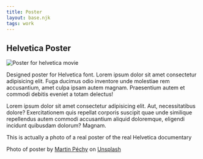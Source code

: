 ```yaml
---
title: Poster
layout: base.njk
tags: work
---
```

  <main>
    <section class="container">
      <h1>Helvetica Poster</h1>
      <div class="featured-image">
        <img src="/images/martin-pechy-iXHdGk8JVYU-unsplash.jpg" alt="Poster for helvetica movie">
      </div>
      <p>Designed poster for Helvetica font. Lorem ipsum dolor sit amet consectetur adipisicing elit. Fuga ducimus odio inventore unde molestiae rem accusantium, amet culpa ipsam autem magnam. Praesentium autem et commodi debitis eveniet a totam delectus!</p>
      <p>Lorem ipsum dolor sit amet consectetur adipisicing elit. Aut, necessitatibus dolore? Exercitationem quis repellat corporis suscipit quae unde similique repellendus autem commodi accusantium aliquid doloremque, eligendi incidunt quibusdam dolorum? Magnam.</p>   
      <p>This is actually a photo of a real poster of the real Helvetica documentary</p>
      <p>Photo of poster by <a href="https://unsplash.com/@martinpechy?utm_source=unsplash&utm_medium=referral&utm_content=creditCopyText">Martin Péchy</a> on <a href="https://unsplash.com/s/photos/poster-design?utm_source=unsplash&utm_medium=referral&utm_content=creditCopyText">Unsplash</a>
      </p>
    </section>
  </main>